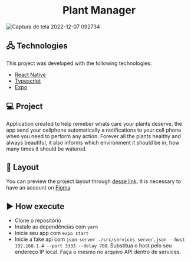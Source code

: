 <h1 align="center">
  Plant Manager
</h1>

![Captura de tela 2022-12-07 092734](https://user-images.githubusercontent.com/105434742/206181168-8661d96d-ed93-4fb9-88b1-1f10c117caf7.png)


## 🖧 Technologies

This project was developed with the following technologies:

- [React Native](https://reactnative.dev/)
- [Typescript](https://www.typescriptlang.org/)
- [Expo](https://expo.io/)

## 💻 Project

Application created to help remeber whats care your plants deserve,  the app send your cellphone automatically a notifications to your cell phone when you need to perform any action.
Forever all the plants healthy and always beautiful, it also informs which environment it should be in, how many times it should be watered.

## 🔖 Layout

You can preview the project layout through [desse link](https://www.figma.com/file/IhQRtrOZdu3TrvkPYREzOy/PlantManager/duplicate). It is necessary to have an account on [Figma](http://figma.com/)

## ▶️ How execute

- Clone o repositório
- Instale as dependências com `yarn`
- Inicie seu app com `expo start`
- Inicie a fake api com `json-server ./src/services server.json --host 192.168.1.4 --port 3333 --delay 700`. Substitua o host pelo seu endereço IP local. Faça o mesmo no arquivo API dentro de services.
